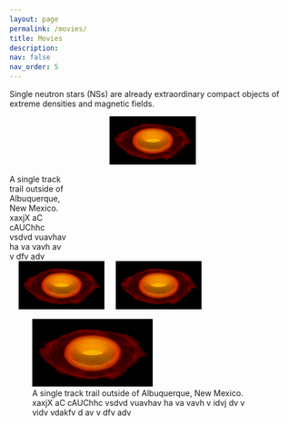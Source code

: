 ```yaml
---
layout: page
permalink: /movies/
title: Movies
description: 
nav: false
nav_order: 5
---
```


Single neutron stars (NSs) are already extraordinary compact objects of extreme densities and magnetic fields.

<p align="center">
  <img alt="Light" src="/assets/img/p_eq_rho_t_P_30.png" width="30%">
  <figcaption style="max-width:100px;">A single track trail outside of Albuquerque, New Mexico. xaxjX aC cAUChhc vsdvd vuavhav  ha va vavh  
                av v dfv adv </figcaption>
&nbsp; &nbsp; 
  <img alt="Dark" src="/assets/img/p_eq_rho_t_P_30.png" width="30%">
&nbsp; &nbsp; 
  <img alt="Dark" src="/assets/img/p_eq_rho_t_P_30.png" width="30%">
</p>

<figure>
    <img src="/assets/img/p_eq_rho_t_P_30.png"
         alt="Albuquerque, New Mexico" width="50%">
    <figcaption style="max-width:400px;">A single track trail outside of Albuquerque, New Mexico. xaxjX aC cAUChhc vsdvd vuavhav  ha va vavh  
                v idvj dv v vidv vdakfv d av v dfv adv </figcaption>
</figure>


